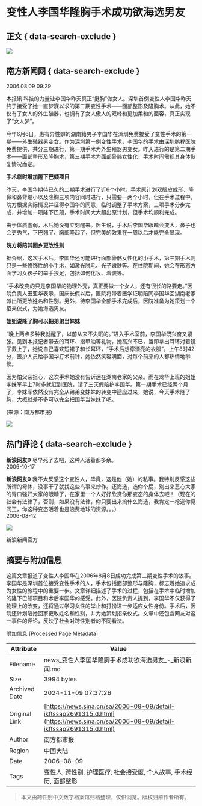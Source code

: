 # 变性人李国华隆胸手术成功欲海选男友

## 正文 { data-search-exclude }


![](//tva1.sinaimg.cn/crop.0.0.180.180.180/b7246b83jw1e8qgp5bmzyj2050050aa8.jpg)

## 南方新闻网 { data-search-exclude }

2006.08.09 09:29

本报讯 科技的力量让李国华昨天真正“挺胸”做女人。深圳首例变性人李国华昨天终于接受了她一直梦寐以求的第二期变性手术——面部整形及隆胸术。从此，她不仅有了女人的外生殖器，也拥有了女人傲人的双峰和更加柔和的面容，真正实现了“女人梦”。

今年6月6日，患有异性癖的湖南籍男子李国华在深圳免费接受了变性手术的第一期——外生殖器男变女。作为深圳第一例变性手术，李国华的手术由深圳鹏程医院免费提供，共分三期进行，第一期手术为外生殖器男变女。昨天进行的是第二期手术——面部整形及隆胸术，第三期手术为面部骨骼女性化，手术时间需视其身体恢复情况而定。

**手术临时增加隆下巴颏项目**

昨天，李国华期待已久的二期手术进行了近6个小时。手术原计划双眼皮成形、隆鼻和鼻背缩小以及隆胸三项内容同时进行，只需要一两个小时，但在手术过程中，院方根据实际情况并征得李国华的同意，临时调整了手术方案，三项手术分步完成，并增加一项隆下巴颏，手术时间大大超出原计划，但手术均顺利完成。

由于体质虚弱，术后她没有立刻醒来。医生说，手术后李国华眼睛会变大，鼻子也会更秀气，下巴翘了、胸部隆起了，但完美的效果在一周以后才能完全显现。

**院方将陪其回乡更改性别**

据介绍，这次手术后，李国华还可能进行面部骨骼女性化的小手术，第三期手术则只是一些修饰性的小手术，如激光脱毛、光子嫩肤等。在住院期间，她会在形态方面学习女孩子的举手投足，包括如何化妆、着装等。

“手术改变的只是李国华的物理外壳，真正要做一个女人，还有很长的路要走。”医院负责人田亚华表示，国庆长假以后，医院将带着医学证明陪同李国华回湖南老家派出所更改姓名和性别。另外，待李国华全部手术完成后，医院准备为她策划一个招亲仪式，为她海选男友。

**姐姐说隆了胸可以把弟弟当妹妹**

“晚上两点多钟我就醒了，以前从来不失眠的。”进入手术室前，李国华既兴奋又紧张。见到本报记者带去的耳环、指甲油等礼物，她高兴不已，当即拿出耳环对着镜子戴上了，她说自己喜欢短裙子和长耳环，“手术后想穿漂亮的衣服”。上午8时42分，医护人员给李国华打术前针，她依然笑容满面，对每个前来的人都热情地攀谈。

因为怕父亲担心，这次手术她没有告诉远在湖南老家的父亲。而在龙华上班的姐姐李妹军早上7时多就赶到医院，请了三天假陪护李国华。第一期手术已经两个月了，李妹军依然没有完全从弟弟变妹妹的转变中适应过来，她说，今天手术隆了胸，大概就差不多可以完全把国华当妹妹了吧。

(来源：南方都市报)

![](//n.sinaimg.cn/default/2fb77759/20151125/320X320.png)

## 热门评论 { data-search-exclude }

**新浪网友0**
尽早死了去吧，这种人活着都多余。  
2006-10-17  

**新浪网友0**
我不太反感这个变性人，毕竟，这是他（她）的私事。我特别反感这些所谓的霉体，没事干了就找这些鸟事来炒作。还海选，选你个屁，别出来恶心大家的胃口强奸大家的眼睛了，在家里一个人好好欣赏你那变态的身体去吧！（现在的社会有法律了，否则，如果没有法律，你只要出来搞什么海选，我肯定一枪送你见阎王，你这种变态活着也是浪费地球的资源。。。）  
2006-08-12  

![](https://n.sinaimg.cn/default/80905340/20200331/sinalogo.png)

新浪新闻官方

## 摘要与附加信息

<!-- tcd_abstract -->
这篇文章报道了变性人李国华在2006年8月8日成功完成第二期变性手术的故事。李国华是深圳首位接受变性手术的人，手术包括面部整形与隆胸，标志着她追求成为女性的旅程中的重要一步。文章详细描述了手术的过程，包括在手术中临时增加的隆下巴颏项目和术后李国华的感受。此外，医院负责人提到，李国华不仅获得了物理上的改变，还将通过学习女性的举止和打扮进一步适应女性身份。手术后，医院还计划陪她回家更改姓名和性别，并为她策划招亲仪式。文章中还包含网友对这一事件的评论，反映了社会对跨性别者的不同看法。
<!-- tcd_abstract_end -->

附加信息 [Processed Page Metadata]

| Attribute       | Value                                  |
|-----------------|----------------------------------------|
| Filename        | news_变性人李国华隆胸手术成功欲海选男友_-_新浪新闻.md                             |
| Size            | 3994 bytes                           |
| Archived Date   | 2024-11-09 07:37:26                             |
| Original Link   | [https://news.sina.cn/sa/2006-08-09/detail-ikftssap2691315.d.html](https://news.sina.cn/sa/2006-08-09/detail-ikftssap2691315.d.html)                       |
| Author          | 南方都市报                               |
| Region          | 中国大陆                               |
| Date            | 2006-08-09                                 |
| Tags            | 变性人, 跨性别, 护理医疗, 社会接受度, 个人故事, 手术经历, 面部整形                                 |
>
> 本文由跨性别中文数字档案馆归档整理，仅供浏览。版权归原作者所有。
>